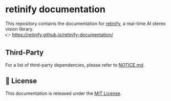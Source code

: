 # retinify documentation

This repository contains the documentation for [retinify](https://github.com/retinify/retinify), a real-time AI stereo vision library.  
👉 https://retinify.github.io/retinify-documentation/

## Third-Party
For a list of third-party dependencies, please refer to [NOTICE.md](NOTICE.md).

## 🧾 License

This documentation is released under the [MIT License](LICENSE).